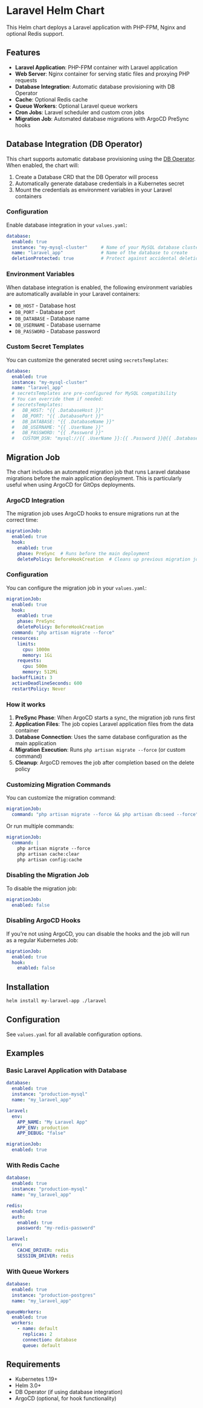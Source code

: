 # Laravel Helm Chart

This Helm chart deploys a Laravel application with PHP-FPM, Nginx and optional Redis support.

## Features

- **Laravel Application**: PHP-FPM container with Laravel application
- **Web Server**: Nginx container for serving static files and proxying PHP requests
- **Database Integration**: Automatic database provisioning with DB Operator
- **Cache**: Optional Redis cache
- **Queue Workers**: Optional Laravel queue workers
- **Cron Jobs**: Laravel scheduler and custom cron jobs
- **Migration Job**: Automated database migrations with ArgoCD PreSync hooks

## Database Integration (DB Operator)

This chart supports automatic database provisioning using the [DB Operator](https://github.com/db-operator/db-operator). When enabled, the chart will:

1. Create a Database CRD that the DB Operator will process
2. Automatically generate database credentials in a Kubernetes secret
3. Mount the credentials as environment variables in your Laravel containers

### Configuration

Enable database integration in your `values.yaml`:

```yaml
database:
  enabled: true
  instance: "my-mysql-cluster"     # Name of your MySQL database cluster
  name: "laravel_app"              # Name of the database to create
  deletionProtected: true          # Protect against accidental deletion
```

### Environment Variables

When database integration is enabled, the following environment variables are automatically available in your Laravel containers:

- `DB_HOST` - Database host
- `DB_PORT` - Database port
- `DB_DATABASE` - Database name
- `DB_USERNAME` - Database username
- `DB_PASSWORD` - Database password

### Custom Secret Templates

You can customize the generated secret using `secretsTemplates`:

```yaml
database:
  enabled: true
  instance: "my-mysql-cluster"
  name: "laravel_app"
  # secretsTemplates are pre-configured for MySQL compatibility
  # You can override them if needed:
  # secretsTemplates:
  #   DB_HOST: "{{ .DatabaseHost }}"
  #   DB_PORT: "{{ .DatabasePort }}"
  #   DB_DATABASE: "{{ .DatabaseName }}"
  #   DB_USERNAME: "{{ .UserName }}"
  #   DB_PASSWORD: "{{ .Password }}"
  #   CUSTOM_DSN: "mysql://{{ .UserName }}:{{ .Password }}@{{ .DatabaseHost }}:{{ .DatabasePort }}/{{ .DatabaseName }}"
```

## Migration Job

The chart includes an automated migration job that runs Laravel database migrations before the main application deployment. This is particularly useful when using ArgoCD for GitOps deployments.

### ArgoCD Integration

The migration job uses ArgoCD hooks to ensure migrations run at the correct time:

```yaml
migrationJob:
  enabled: true
  hook:
    enabled: true
    phase: PreSync  # Runs before the main deployment
    deletePolicy: BeforeHookCreation  # Cleans up previous migration jobs
```

### Configuration

You can configure the migration job in your `values.yaml`:

```yaml
migrationJob:
  enabled: true
  hook:
    enabled: true
    phase: PreSync
    deletePolicy: BeforeHookCreation
  command: "php artisan migrate --force"
  resources:
    limits:
      cpu: 1000m
      memory: 1Gi
    requests:
      cpu: 500m
      memory: 512Mi
  backoffLimit: 3
  activeDeadlineSeconds: 600
  restartPolicy: Never
```

### How it works

1. **PreSync Phase**: When ArgoCD starts a sync, the migration job runs first
2. **Application Files**: The job copies Laravel application files from the data container
3. **Database Connection**: Uses the same database configuration as the main application
4. **Migration Execution**: Runs `php artisan migrate --force` (or custom command)
5. **Cleanup**: ArgoCD removes the job after completion based on the delete policy

### Customizing Migration Commands

You can customize the migration command:

```yaml
migrationJob:
  command: "php artisan migrate --force && php artisan db:seed --force"
```

Or run multiple commands:

```yaml
migrationJob:
  command: |
    php artisan migrate --force
    php artisan cache:clear
    php artisan config:cache
```

### Disabling the Migration Job

To disable the migration job:

```yaml
migrationJob:
  enabled: false
```

### Disabling ArgoCD Hooks

If you're not using ArgoCD, you can disable the hooks and the job will run as a regular Kubernetes Job:

```yaml
migrationJob:
  enabled: true
  hook:
    enabled: false
```

## Installation

```bash
helm install my-laravel-app ./laravel
```

## Configuration

See `values.yaml` for all available configuration options.

## Examples

### Basic Laravel Application with Database

```yaml
database:
  enabled: true
  instance: "production-mysql"
  name: "my_laravel_app"

laravel:
  env:
    APP_NAME: "My Laravel App"
    APP_ENV: production
    APP_DEBUG: "false"

migrationJob:
  enabled: true
```

### With Redis Cache

```yaml
database:
  enabled: true
  instance: "production-mysql"
  name: "my_laravel_app"

redis:
  enabled: true
  auth:
    enabled: true
    password: "my-redis-password"

laravel:
  env:
    CACHE_DRIVER: redis
    SESSION_DRIVER: redis
```

### With Queue Workers

```yaml
database:
  enabled: true
  instance: "production-postgres"
  name: "my_laravel_app"

queueWorkers:
  enabled: true
  workers:
    - name: default
      replicas: 2
      connection: database
      queue: default
```

## Requirements

- Kubernetes 1.19+
- Helm 3.0+
- DB Operator (if using database integration)
- ArgoCD (optional, for hook functionality)
